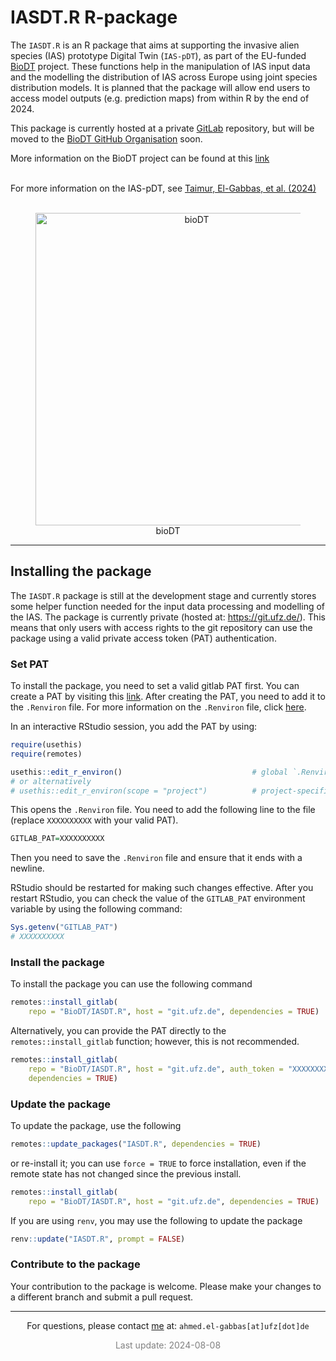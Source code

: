 
# IASDT.R R-package

The `IASDT.R` is an R package that aims at supporting the invasive alien
species (IAS) prototype Digital Twin (`IAS-pDT`), as part of the
EU-funded [BioDT](https://biodt.eu/) project. These functions help in
the manipulation of IAS input data and the modelling the distribution of
IAS across Europe using joint species distribution models. It is planned
that the package will allow end users to access model outputs
(e.g. prediction maps) from within R by the end of 2024.

This package is currently hosted at a private
[GitLab](https://git.ufz.de/biodt/IASDT.R) repository, but will be moved
to the [BioDT GitHub Organisation](https://github.com/BioDT) soon.

More information on the BioDT project can be found at this
[link](https://biodt.eu/) <br/><br/>

For more information on the IAS-pDT, see [Taimur, El-Gabbas, et
al. (2024)](https://doi.org/10.3897/rio.10.e124579) <br/><br/>

<center>

<figure>
<img
src="https://git.ufz.de/uploads/-/system/group/avatar/4444/biodt.png"
width="500" alt="bioDT" />
<figcaption aria-hidden="true">bioDT</figcaption>
</figure>

</center>
<hr>

## Installing the package

The `IASDT.R` package is still at the development stage and currently
stores some helper function needed for the input data processing and
modelling of the IAS. The package is currently private (hosted at:
<https://git.ufz.de/>). This means that only users with access rights to
the git repository can use the package using a valid private access
token (PAT) authentication.

### Set PAT

To install the package, you need to set a valid gitlab PAT first. You
can create a PAT by visiting this
[link](https://git.ufz.de/biodt/IASDT.R/-/settings/access_tokens). After
creating the PAT, you need to add it to the `.Renviron` file. For more
information on the `.Renviron` file, click
[here](https://support.posit.co/hc/en-us/articles/360047157094-Managing-R-with-Rprofile-Renviron-Rprofile-site-Renviron-site-rsession-conf-and-repos-conf).

In an interactive RStudio session, you add the PAT by using:

``` r
require(usethis)
require(remotes)
```

``` r
usethis::edit_r_environ()                             # global `.Renviron` file
# or alternatively
# usethis::edit_r_environ(scope = "project")          # project-specific settings
```

This opens the `.Renviron` file. You need to add the following line to
the file (replace `XXXXXXXXXX` with your valid PAT).

``` r
GITLAB_PAT=XXXXXXXXXX
```

Then you need to save the `.Renviron` file and ensure that it ends with
a newline.

RStudio should be restarted for making such changes effective. After you
restart RStudio, you can check the value of the `GITLAB_PAT` environment
variable by using the following command:

``` r
Sys.getenv("GITLAB_PAT")
# XXXXXXXXXX
```

### Install the package

To install the package you can use the following command

``` r
remotes::install_gitlab(
    repo = "BioDT/IASDT.R", host = "git.ufz.de", dependencies = TRUE)
```

Alternatively, you can provide the PAT directly to the
`remotes::install_gitlab` function; however, this is not recommended.

``` r
remotes::install_gitlab(
    repo = "BioDT/IASDT.R", host = "git.ufz.de", auth_token = "XXXXXXXXXX", 
    dependencies = TRUE)
```

### Update the package

To update the package, use the following

``` r
remotes::update_packages("IASDT.R", dependencies = TRUE)
```

or re-install it; you can use `force = TRUE` to force installation, even
if the remote state has not changed since the previous install.

``` r
remotes::install_gitlab(
    repo = "BioDT/IASDT.R", host = "git.ufz.de", dependencies = TRUE)
```

If you are using `renv`, you may use the following to update the package

``` r
renv::update("IASDT.R", prompt = FALSE)
```

### Contribute to the package

Your contribution to the package is welcome. Please make your changes to
a different branch and submit a pull request.

<hr>
<center>

For questions, please contact [me](https://elgabbas.netlify.app/) at:
`ahmed.el-gabbas[at]ufz[dot]de`

<span style="     color: grey !important;">Last update:
2024-08-08</span>

</center>
